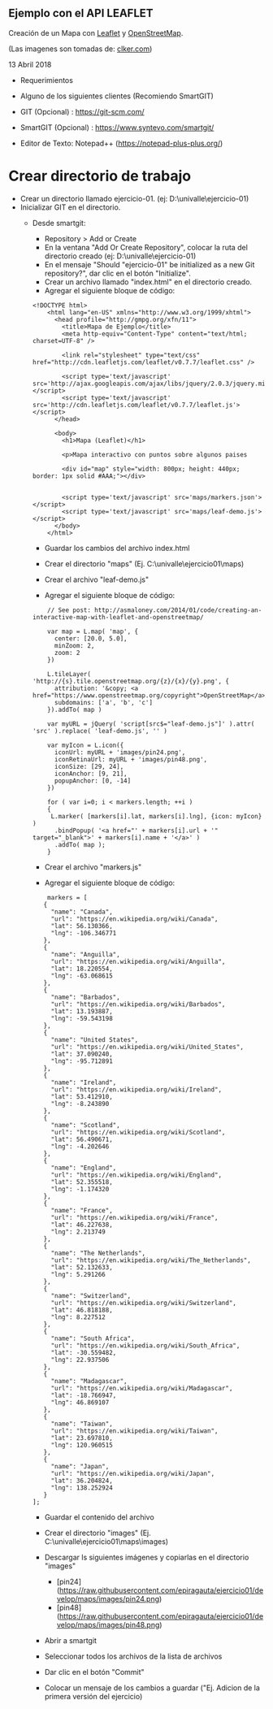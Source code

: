 Ejemplo con el API LEAFLET
--

Creación de un Mapa con [Leaflet](http://leafletjs.com) y [OpenStreetMap](https://www.openstreetmap.org).

(Las imagenes son tomadas de: [clker.com](http://www.clker.com/clipart-google-maps-pin-blue.html))

13 Abril 2018


- Requerimientos

- Alguno de los siguientes clientes (Recomiendo SmartGIT)
- GIT (Opcional) : https://git-scm.com/
- SmartGIT (Opcional) : https://www.syntevo.com/smartgit/
- Editor de Texto: Notepad++ (https://notepad-plus-plus.org/)

# Crear directorio de trabajo

* Crear un directorio llamado ejercicio-01. (ej: D:\univalle\ejercicio-01)
* Inicializar GIT en el directorio.
  * Desde smartgit:
	* Repository > Add or Create
	* En la ventana "Add Or Create Repository", colocar la ruta del directorio creado (ej: D:\univalle\ejercicio-01)
	* En el mensaje "Should "ejercicio-01" be initialized as a new Git repository?", dar clic en el botón "Initialize".
	* Crear un archivo llamado "index.html" en el directorio creado.
	* Agregar el siguiente bloque de código:
	```
	<!DOCTYPE html>
		<html lang="en-US" xmlns="http://www.w3.org/1999/xhtml">
		  <head profile="http://gmpg.org/xfn/11">
			<title>Mapa de Ejemplo</title>
			<meta http-equiv="Content-Type" content="text/html; charset=UTF-8" />

			<link rel="stylesheet" type="text/css" href="http://cdn.leafletjs.com/leaflet/v0.7.7/leaflet.css" />

			<script type='text/javascript' src='http://ajax.googleapis.com/ajax/libs/jquery/2.0.3/jquery.min.js'></script>
			<script type='text/javascript' src='http://cdn.leafletjs.com/leaflet/v0.7.7/leaflet.js'></script>
		  </head>

		  <body>
			<h1>Mapa (Leaflet)</h1>

			<p>Mapa interactivo con puntos sobre algunos paises

			<div id="map" style="width: 800px; height: 440px; border: 1px solid #AAA;"></div>

			
			<script type='text/javascript' src='maps/markers.json'></script>
			<script type='text/javascript' src='maps/leaf-demo.js'></script>
		  </body>
		</html>
	```
	* Guardar los cambios del archivo index.html
	* Crear el directorio "maps" (Ej. C:\univalle\ejercicio01\maps)
	
	* Crear el archivo "leaf-demo.js"
	
	* Agregar el siguiente bloque de código:
	```
		// See post: http://asmaloney.com/2014/01/code/creating-an-interactive-map-with-leaflet-and-openstreetmap/

		var map = L.map( 'map', {
		  center: [20.0, 5.0],
		  minZoom: 2,
		  zoom: 2
		})

		L.tileLayer( 'http://{s}.tile.openstreetmap.org/{z}/{x}/{y}.png', {
		  attribution: '&copy; <a href="https://www.openstreetmap.org/copyright">OpenStreetMap</a>',
		  subdomains: ['a', 'b', 'c']
		}).addTo( map )

		var myURL = jQuery( 'script[src$="leaf-demo.js"]' ).attr( 'src' ).replace( 'leaf-demo.js', '' )

		var myIcon = L.icon({
		  iconUrl: myURL + 'images/pin24.png',
		  iconRetinaUrl: myURL + 'images/pin48.png',
		  iconSize: [29, 24],
		  iconAnchor: [9, 21],
		  popupAnchor: [0, -14]
		})

		for ( var i=0; i < markers.length; ++i )
		{
		 L.marker( [markers[i].lat, markers[i].lng], {icon: myIcon} )
		  .bindPopup( '<a href="' + markers[i].url + '" target="_blank">' + markers[i].name + '</a>' )
		  .addTo( map );
		}
	```
	
	* Crear el archivo "markers.js"
	
	* Agregar el siguiente bloque de código:
	```
		markers = [
	   {
		 "name": "Canada",
		 "url": "https://en.wikipedia.org/wiki/Canada",
		 "lat": 56.130366,
		 "lng": -106.346771
	   },
	   {
		 "name": "Anguilla",
		 "url": "https://en.wikipedia.org/wiki/Anguilla",
		 "lat": 18.220554,
		 "lng": -63.068615
	   },
	   {
		 "name": "Barbados",
		 "url": "https://en.wikipedia.org/wiki/Barbados",
		 "lat": 13.193887,
		 "lng": -59.543198
	   },
	   {
		 "name": "United States",
		 "url": "https://en.wikipedia.org/wiki/United_States",
		 "lat": 37.090240,
		 "lng": -95.712891
	   },
	   {
		 "name": "Ireland",
		 "url": "https://en.wikipedia.org/wiki/Ireland",
		 "lat": 53.412910,
		 "lng": -8.243890
	   },
	   {
		 "name": "Scotland",
		 "url": "https://en.wikipedia.org/wiki/Scotland",
		 "lat": 56.490671,
		 "lng": -4.202646
	   },
	   {
		 "name": "England",
		 "url": "https://en.wikipedia.org/wiki/England",
		 "lat": 52.355518,
		 "lng": -1.174320
	   },
	   {
		 "name": "France",
		 "url": "https://en.wikipedia.org/wiki/France",
		 "lat": 46.227638,
		 "lng": 2.213749
	   },
	   {
		 "name": "The Netherlands",
		 "url": "https://en.wikipedia.org/wiki/The_Netherlands",
		 "lat": 52.132633,
		 "lng": 5.291266
	   },
	   {
		 "name": "Switzerland",
		 "url": "https://en.wikipedia.org/wiki/Switzerland",
		 "lat": 46.818188,
		 "lng": 8.227512
	   },
	   {
		 "name": "South Africa",
		 "url": "https://en.wikipedia.org/wiki/South_Africa",
		 "lat": -30.559482,
		 "lng": 22.937506
	   },
	   {
		 "name": "Madagascar",
		 "url": "https://en.wikipedia.org/wiki/Madagascar",
		 "lat": -18.766947,
		 "lng": 46.869107
	   },
	   {
		 "name": "Taiwan",
		 "url": "https://en.wikipedia.org/wiki/Taiwan",
		 "lat": 23.697810,
		 "lng": 120.960515
	   },
	   {
		 "name": "Japan",
		 "url": "https://en.wikipedia.org/wiki/Japan",
		 "lat": 36.204824,
		 "lng": 138.252924
	   }
	];
	```
	
	* Guardar el contenido del archivo
	
	
	* Crear el directorio "images" (Ej. C:\univalle\ejercicio01\maps\images)
	* Descargar ls siguientes imágenes y copiarlas en el directorio "images"
		* [pin24] (https://raw.githubusercontent.com/epiragauta/ejercicio01/develop/maps/images/pin24.png)
		* [pin48] (https://raw.githubusercontent.com/epiragauta/ejercicio01/develop/maps/images/pin48.png)
		
	* Abrir a smartgit
	* Seleccionar todos los archivos de la lista de archivos
	* Dar clic en el botón "Commit"
	* Colocar un mensaje de los cambios a guardar ("Ej. Adicion de la primera versión del ejercicio)
	
		
	
	
